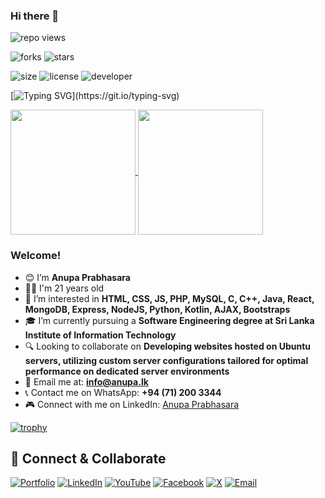 ### Hi there 👋

![repo views](https://hits.seeyoufarm.com/api/count/incr/badge.svg?url=https%3A%2F%2Fgithub.com%2Fanupaprabhasara%2Fanupaprabhasara&count_bg=%2379C83D&title_bg=%23555555&icon=gitpod.svg&icon_color=%23E7E7E7&title=Views&edge_flat=false)

![forks](https://img.shields.io/github/forks/anupaprabhasara/anupaprabhasara?label=Forks&style=social)
![stars](https://img.shields.io/github/stars/anupaprabhasara/anupaprabhasara?style=social)

![size](https://img.shields.io/github/repo-size/anupaprabhasara/anupaprabhasara?color=purple&label=Repo%20Size&style=plastic)
![license](https://img.shields.io/github/license/anupaprabhasara/anupaprabhasara?color=purple&label=License&style=plastic)
![developer](https://img.shields.io/static/v1?label=Author&message=Anupa%20Prabhasara&color=purple&style=plastic)

[![Typing SVG](https://readme-typing-svg.demolab.com?font=Young+Serif&pause=1000&color=8706E1FF&center=true&vCenter=true&random=false&width=435&lines=Welcome!+I'm+Anupa+Prabhasara;Don't+Forget+To+Follow+Me...)](https://git.io/typing-svg)

<a href="https://github.com/anuraghazra/github-readme-stats">
  <img height=200 align="center" src="https://github-readme-stats.vercel.app/api?username=anupaprabhasara" />
</a>
<a href="https://github.com/anuraghazra/convoychat">
  <img height=200 align="center" src="https://github-readme-stats.vercel.app/api/top-langs?username=anupaprabhasara&layout=compact&langs_count=8&card_width=320" />
</a>

### Welcome! 

- 😊 I’m **Anupa Prabhasara**
- 👦🏻 I'm 21 years old
- 👀 I’m interested in **HTML, CSS, JS, PHP, MySQL, C, C++, Java, React, MongoDB, Express, NodeJS, Python, Kotlin, AJAX, Bootstraps**
- 🎓 I’m currently pursuing a **Software Engineering degree at Sri Lanka Institute of Information Technology**
- 🔍 Looking to collaborate on **Developing websites hosted on Ubuntu servers, utilizing custom server configurations tailored for optimal performance on dedicated server environments**
- 💌 Email me at: **info@anupa.lk**
- 📞 Contact me on WhatsApp: **+94 (71) 200 3344**
- 🎮 Connect with me on LinkedIn: [Anupa Prabhasara](https://www.linkedin.com/in/anupaprabhasara/)

[![trophy](https://github-profile-trophy.vercel.app/?username=anupaprabhasara&margin-w=15&margin-h=15)](https://github.com/ryo-ma/github-profile-trophy)

## 🤝 Connect & Collaborate

<div align="left">

[![Portfolio](https://img.shields.io/badge/Portfolio-12100E?style=for-the-badge&logo=google-chrome&logoColor=white&color=purple)](https://anupa.lk)  [![LinkedIn](https://img.shields.io/badge/LinkedIn-0077B5?style=for-the-badge&logo=linkedin&logoColor=white)](https://www.linkedin.com/in/anupaprabhasara/)  [![YouTube](https://img.shields.io/badge/YouTube-FF0000?style=for-the-badge&logo=youtube&logoColor=white)](https://youtube.com/)  [![Facebook](https://img.shields.io/badge/Facebook-1877F2?style=for-the-badge&logo=facebook&logoColor=white)](https://facebook.com/)  [![X](https://img.shields.io/badge/X-1DA1F2?style=for-the-badge&logo=x&logoColor=white)](https://x.com/)  [![Email](https://img.shields.io/badge/Email-D14836?style=for-the-badge&logo=gmail&logoColor=white)](mailto:info@anupa.lk)

</div>
